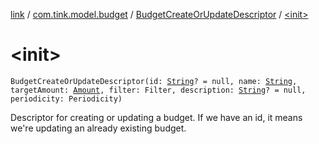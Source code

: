 [link](../../index.md) / [com.tink.model.budget](../index.md) / [BudgetCreateOrUpdateDescriptor](index.md) / [&lt;init&gt;](./-init-.md)

# &lt;init&gt;

`BudgetCreateOrUpdateDescriptor(id: `[`String`](https://kotlinlang.org/api/latest/jvm/stdlib/kotlin/-string/index.html)`? = null, name: `[`String`](https://kotlinlang.org/api/latest/jvm/stdlib/kotlin/-string/index.html)`, targetAmount: `[`Amount`](../../com.tink.model.misc/-amount/index.md)`, filter: Filter, description: `[`String`](https://kotlinlang.org/api/latest/jvm/stdlib/kotlin/-string/index.html)`? = null, periodicity: Periodicity)`

Descriptor for creating or updating a budget.
If we have an id, it means we're updating an already existing budget.

